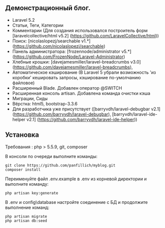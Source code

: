 ## Демонстрационный блог. 

* Laravel 5.2
* Статьи, Теги, Категории
* Комментарии (Для создания использовался построитель форм [laravelcollective/html v5.2] (https://github.com/LaravelCollective/html))
* Поиск: [nicolaslopezj/searchable v1.*] (https://github.com/nicolaslopezj/searchable)
* Панель администратора: [frozennode/administrator v5.*] (https://github.com/FrozenNode/Laravel-Administrator)
* Хлебные крошки: [davejamesmiller/laravel-breadcrumbs v3.0] (https://github.com/davejamesmiller/laravel-breadcrumbs),
* Автоматическое кэширование (В Laravel 5 убрали возможность 'из коробки' кешировать запросы, кэширование по-умолчанию файловое)
* Расширенный Blade. Добавлен оператор @SWITCH	
* Расширенная консоль artisan. Добавлена команда очистки кэша
* Миграции, Сиды
* Вёрстка: html5, bootstrap-3.3.6
* Для разработчика уже присутствует ([barryvdh/laravel-debugbar v2.1] (https://github.com/barryvdh/laravel-debugbar), [barryvdh/laravel-ide-helper v2.1] (https://github.com/barryvdh/laravel-ide-helper))
	
## Установка

Требования : php > 5.5.9, git, composer

В консоли по очереди выполните команды: 

	git clone https://github.com/panfillich/myblog.git 
	composer install 
	
Переименуйте файл .env.example в .env из корневой директории и выполните команду: 

	php artisan key:generate 
	
В .env и config\database настройте соединение с БД и продолжите выполнение команд: 

	php artisan migrate 
	php artisan db:seed 







